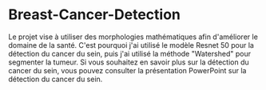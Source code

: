 # Breast-Cancer-Detection
  Le projet vise à utiliser des morphologies mathématiques afin d'améliorer le domaine de la santé. C'est pourquoi j'ai utilisé le modèle Resnet 50 pour la détection du cancer du sein, puis j'ai utilisé la méthode "Watershed" pour segmenter la tumeur. Si vous souhaitez en savoir plus sur la détection du cancer du sein, vous pouvez consulter la présentation PowerPoint sur la détection du cancer du sein.
